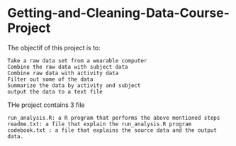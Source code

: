 Getting-and-Cleaning-Data-Course-Project
==========================================

The objectif of this project is to:

    Take a raw data set from a wearable computer
    Combine the raw data with subject data
    Combine raw data with activity data
    Filter out some of the data
    Summarize the data by activity and subject
    output the data to a text file


THe project contains 3 file

    run_analysis.R: a R program that performs the above mentioned steps
    readme.txt: a file that explain the run_analysis.R program
    codebook.txt : a file that explains the source data and the output data.
